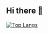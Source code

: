 ## Hi there 👋

[![Top Langs](https://github-readme-stats.vercel.app/api/top-langs/?username=kagamashi)](https://github.com/anuraghazra/github-readme-stats)

<!--
**Kagamashi/Kagamashi** is a ✨ _special_ ✨ repository because its `README.md` (this file) appears on your GitHub profile.

Here are some ideas to get you started:

- 🔭 I’m currently working on ...
- 🌱 I’m currently learning ...
- 👯 I’m looking to collaborate on ...
- 🤔 I’m looking for help with ...
- 💬 Ask me about ...
- 📫 How to reach me: ...
- 😄 Pronouns: ...
- ⚡ Fun fact: ...
-->
